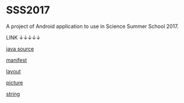 # SSS2017
A project of Android application to use in Science Summer School 2017.

LINK
↓↓↓↓↓

[java source](/app/src/main/java/jp/ac/soka/tkl/sss2017/)

[manifest](/app/src/main/AndroidManifest.xml)

[layout](/app/src/main/res/layout/)

[picture](/app/src/main/res/drawable/)

[string](/app/src/main/res/values/strings.xml)
